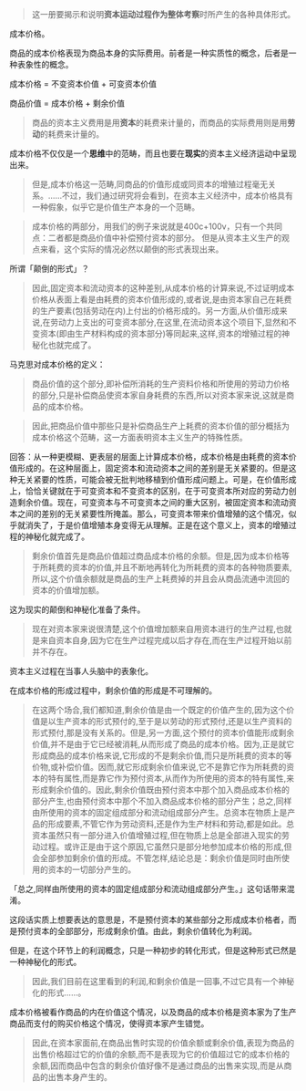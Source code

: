 > 这一册要揭示和说明**资本运动过程作为整体考察**时所产生的各种具体形式。

成本价格。

商品的成本价格表现为商品本身的实际费用。前者是一种实质性的概念，后者是一种表象性的概念。

成本价格 = 不变资本价值 + 可变资本价值

商品价值 = 成本价格 + 剩余价值

> 商品的资本主义费用是用**资本**的耗费来计量的，而商品的实际费用则是用**劳动**的耗费来计量的。

成本价格不仅仅是一个**思维**中的范畴，而且也要在**现实**的资本主义经济运动中呈现出来。

> 但是,成本价格这一范畴,同商品的价值形成或同资本的增殖过程毫无关系。……不过，我们通过研究将会看到，在资本主义经济中，成本价格具有一种假象，似乎它是价值生产本身的一个范畴。

> 成本价格的两部分，用我们的例子来说就是400c+100v，只有一个共同点：二者都是商品价值中补偿预付资本的部分。
> 但是从资本主义生产的观点来看，这个实际的情况必然以颠倒的形式表现出来。 

所谓「颠倒的形式」？

> 因此,固定资本和流动资本的这种差别,从成本价格的计算来说,不过证明成本价格从表面上看是由耗费的资本价值形成的,或者说,是由资本家自己在耗费的生产要素(包括劳动在内)上付出的价格形成的。另一方面,从价值形成来说,在劳动力上支出的可变资本部分,在这里,在流动资本这个项目下,显然和不变资本(即由生产材料构成的资本部分)等同起来,这样,资本的增殖过程的神秘化也就完成了。

马克思对成本价格的定义：

> 商品价值的这个部分,即补偿所消耗的生产资料价格和所使用的劳动力价格的部分,只是补偿商品使资本家自身耗费的东西,所以对资本家来说,这就是商品的成本价格。

> 因此,把商品价值中那些只是补偿商品生产上耗费的资本价值的部分概括为成本价格这个范畴，这一方面表明资本主义生产的特殊性质。

回答：从一种更模糊、更表层的层面上计算成本价格，成本价格是由耗费的资本价值形成的。在这种层面上，固定资本和流动资本之间的差别是无关紧要的。但是这种无关紧要的性质，可能会被无批判地移植到价值形成问题上。可是，在价值形成上，恰恰关键就在于可变资本和不变资本的区别，在于可变资本所对应的劳动力创造剩余价值。现在，可变资本与不可变资本之间的重大区别，被固定资本和流动资本之间的差别的无关紧要性所掩盖。那么，可变资本带来价值增殖的这个情况，似乎就消失了，于是价值增殖本身变得无从理解。正是在这个意义上，资本的增殖过程的神秘化就完成了。

> 剩余价值首先是商品价值超过商品成本价格的余额。但是,因为成本价格等于所耗费的资本的价值,并且不断地再转化为所耗费的资本的各种物质要素,所以,这个价值余额就是商品的生产上耗费掉的并且会从商品流通中流回的资本的价值增加额。

这为现实的颠倒和神秘化准备了条件。

> 现在对资本家来说很清楚,这个价值增加额来自用资本进行的生产过程,也就是来自资本自身,因为它在生产过程完成以后才存在,而在生产过程开始以前并不存在。

资本主义过程在当事人头脑中的表象化。

在成本价格的形成过程中，剩余价值的形成是不可理解的。

> 在这两个场合,我们都知道,剩余价值是由一个既定的价值产生的,因为这个价值是以生产资本的形式预付的,至于是以劳动的形式预付,还是以生产资料的形式预付,那是没有关系的。但是,另一方面,这个预付的资本价值能形成剩余价值,并不是由于它已经被消耗,从而形成了商品的成本价格。因为,正是就它形成商品的成本价格来说,它形成的不是剩余价值,而只是所耗费的资本的等价物,或补偿价值。因而,就它形成剩余价值来说,它不是靠它作为所耗费的资本的特有属性,而是靠它作为预付资本,从而作为所使用的资本的特有属性,来形成剩余价值的。因此,剩余价值既由预付资本中那个加入商品成本价格的部分产生,也由预付资本中那个不加入商品成本价格的部分产生；总之,同样由所使用的资本的固定组成部分和流动组成部分产生。总资本在物质上是产品的形成要素,不管它作为劳动资料,还是作为生产材料和劳动,都是如此。总资本虽然只有一部分进入价值增殖过程,但在物质上总是全部进入现实的劳动过程。或许正是由于这个原因,它虽然只是部分地参加成本价格的形成,但会全部参加剩余价值的形成。不管怎样,结论总是：剩余价值是同时由所使用的资本的一切部分产生的。

「总之,同样由所使用的资本的固定组成部分和流动组成部分产生。」这句话带来混淆。

这段话实质上想要表达的意思是，不是预付资本的某些部分之形成成本价格者，而是预付资本的全部部分，形成剩余价值。由此，剩余价值转化为利润。

但是，在这个环节上的利润概念，只是一种初步的转化形式，但是这种形式已然是一种神秘化的形式。

> 因此,我们目前在这里看到的利润,和剩余价值是一回事,不过它具有一个神秘化的形式……。

成本价格被看作商品的内在价值这个情况，以及商品的成本价格是资本家为了生产商品而支付的购买价格这个情况，使得资本家产生错觉。

> 因此,在资本家面前,在商品出售时实现的价值余额或剩余价值,表现为商品的出售价格超过它的价值的余额,而不是表现为它的价值超过它的成本价格的余额,因而商品中包含的剩余价值好像不是通过商品的出售来实现,而是从商品的出售本身产生的。

